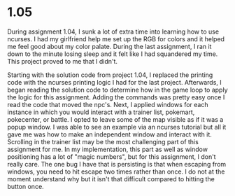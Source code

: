 # 1.05

During assignment 1.04, I sunk a lot of extra time into learning how to use ncurses. I had my girlfriend help me set up the RGB for colors and it helped me feel good about my color palate. During the last assignment, I ran it down to the minute losing sleep and it felt like I had squandered my time. This project proved to me that I didn't. 

Starting with the solution code from project 1.04, I replaced the printing code with the ncurses printing logic I had for the last project. Afterwards, I began reading the solution code to determine how in the game loop to apply the logic for this assignment. Adding the commands was pretty easy once I read the code that moved the npc's. Next, I applied windows for each instance in which you would interact with a trainer list, pokemart, pokecenter, or battle. I opted to leave some of the map visible as if it was a popup window. I was able to see an example via an ncurses tutorial but all it gave me was how to make an independent window and interact with it. Scrolling in the trainer list may be the most challenging part of this assignment for me. In my implementation, this part as well as window positioning has a lot of "magic numbers", but for this assignment, I don't really care. The one bug I have that is persisting is that when escaping from windows, you need to hit escape two times rather than once. I do not at the moment understand why but it isn't that difficult compared to hitting the button once. 